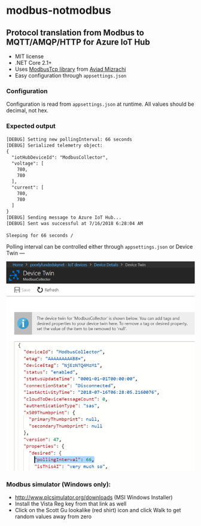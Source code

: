 # modbus-notmodbus

## Protocol translation from Modbus to MQTT/AMQP/HTTP for Azure IoT Hub

* MIT license
* .NET Core 2.1+
* Uses [ModbusTcp library](https://github.com/aviadmizrachi/ModbusTcp) from [Aviad Mizrachi](https://github.com/aviadmizrachi)
* Easy configuration through `appsettings.json`


### Configuration

Configuration is read from `appsettings.json` at runtime. All values should be decimal, not hex.


### Expected output
```
[DEBUG] Setting new pollingInterval: 66 seconds
[DEBUG] Serialized telemetry object:
{
  "iotHubDeviceId": "ModbusCollector",
  "voltage": [
    780,
    780
  ],
  "current": [
    780,
    780
  ]
}
[DEBUG] Sending message to Azure IoT Hub...
[DEBUG] Sent was successful at 7/16/2018 6:28:04 AM

Sleeping for 66 seconds /
```

Polling interval can be controlled either through `appsettings.json` or Device Twin &mdash;

<img src="twin.png" alt="Device Twin screenshot" width="600">

### Modbus simulator (Windows only):

* http://www.plcsimulator.org/downloads (MSI Windows Installer)
* Install the Vista Reg key from that link as well
* Click on the Scott Gu lookalike (red shirt) icon and click Walk to get random values away from zero
